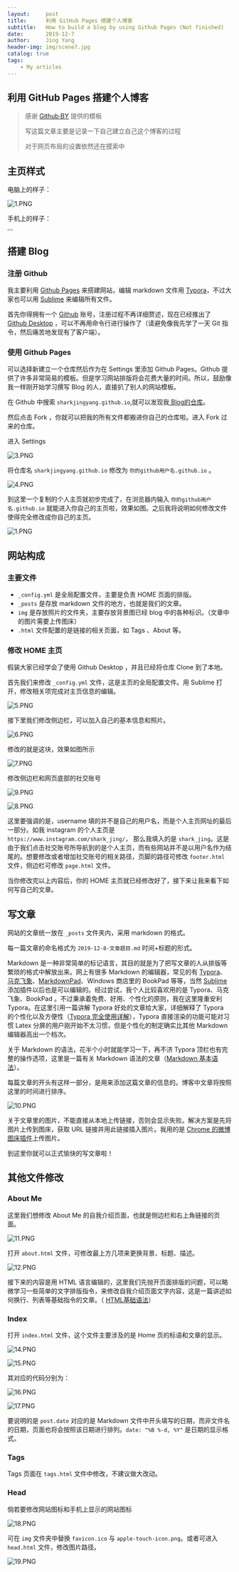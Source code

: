 ```yaml
---
layout:     post                                                     
title:      利用 GitHub Pages 搭建个人博客                            
subtitle:   How to build a blog by using Github Pages (Not finished)   
date:       2019-12-7                                                 
author:     Jing Yang                                                 
header-img: img/scene7.jpg
catalog: true                                                          
tags:                                                                  
    - My articles	 
---
```


## 利用 GitHub Pages 搭建个人博客

> 感谢 [Github·BY](https://github.com/qiubaiying/qiubaiying.github.io) 提供的模板
>
> 写这篇文章主要是记录一下自己建立自己这个博客的过程
>
> 对于网页布局的设置依然还在摸索中

## 主页样式

电脑上的样子：

![1.PNG](http://ww1.sinaimg.cn/large/006EGaNZgy1g9osj52bqcj31gw0q01ky.jpg)

手机上的样子：

<img src="http://ww1.sinaimg.cn/large/006EGaNZgy1g9oskdde8qj30u01sz0zx.jpg" alt="2.jpg" style="zoom:25%;" />

## 搭建 Blog

### 注册 Github

我主要利用 [Github Pages](https://pages.github.com/) 来搭建网站，编辑 markdown 文件用 [Typora](https://www.typora.io/)，不过大家也可以用 [Sublime](https://www.sublimetext.com/) 来编辑所有文件。

首先你得拥有一个 [Github](https://github.com/) 账号，注册过程不再详细赘述，现在已经推出了 [Github Desktop](https://desktop.github.com/) ，可以不再用命令行进行操作了（请避免像我先学了一天 Git 指令，然后痛苦地发现有了客户端）。

### 使用 Github Pages

可以选择新建立一个仓库然后作为在 Settings 里添加 Github Pages。Github 提供了许多非常简易的模板。但是学习网站排版将会花费大量的时间。所以，鼓励像我一样刚开始学习撰写 Blog 的人，直接扒了别人的网站模板。

在 Github 中搜索 `sharkjingyang.github.io`,就可以发现我[ Blog的仓库](https://github.com/sharkjingyang/sharkjingyang.github.io)。

然后点击 Fork ，你就可以把我的所有文件都搬进你自己的仓库啦。进入 Fork 过来的仓库。

进入 Settings 

![3.PNG](http://ww1.sinaimg.cn/large/006EGaNZgy1g9pw77qzxej30sh0hit9p.jpg)

 将仓库名 `sharkjingyang.github.io` 修改为 `你的github用户名.github.io` 。

![4.PNG](http://ww1.sinaimg.cn/large/006EGaNZgy1g9pw8hy2awj30sh0gaq48.jpg)

到这里一个复制的个人主页就初步完成了，在浏览器内输入 `你的github用户名.github.io` 就能进入你自己的主页啦，效果如图。之后我将说明如何修改文件使得完全修改成你自己的主页。

![1.PNG](http://ww1.sinaimg.cn/large/006EGaNZgy1g9osj52bqcj31gw0q01ky.jpg)

## 网站构成

### 主要文件

* `_config.yml` 是全局配置文件，主要是负责 HOME 页面的排版。
* `_posts` 是存放 markdown 文件的地方，也就是我们的文章。
* `img` 是存放照片的文件夹，主要存放背景图已经 blog 中的各种标识。（文章中的图片需要上传图床）
* `.html` 文件配置的是链接的相关页面，如 Tags 、About 等。

### 修改 HOME 主页

假装大家已经学会了使用 Github Desktop ，并且已经将仓库 Clone 到了本地。

首先我们来修改 `_config.yml` 文件，这是主页的全局配置文件。用 Sublime 打开，修改相关项完成对主页信息的编辑。

![5.PNG](http://ww1.sinaimg.cn/large/006EGaNZgy1g9pwqma4pjj30oi054jrt.jpg)

接下里我们修改侧边栏，可以加入自己的基本信息和照片。

![6.PNG](http://ww1.sinaimg.cn/large/006EGaNZgy1g9pwsdammaj30m302ijrc.jpg)

修改的就是这块，效果如图所示

![7.PNG](http://ww1.sinaimg.cn/large/006EGaNZgy1g9pwti2m25j307q06ztap.jpg)

修改侧边栏和网页底部的社交账号

![9.PNG](http://ww1.sinaimg.cn/large/006EGaNZgy1g9pwxfg322j30al032a9x.jpg)

![8.PNG](http://ww1.sinaimg.cn/large/006EGaNZgy1g9q2jztatyj30jq03vdfu.jpg)

这里要强调的是，username 填的并不是自己的用户名，而是个人主页网址的最后一部分。如我 instagram 的个人主页是 `https://www.instagram.com/shark_jing/`， 那么我填入的是 `shark_jing`。这是由于我们点击社交账号所导航到的是个人主页，而有些网站并不是以用户名作为结尾的。想要修改或者增加社交账号的相关路径，页脚的路径可修改 `footer.html` 文件，侧边栏可修改 `page.html` 文件。

当你修改完以上内容后，你的 HOME 主页就已经修改好了，接下来让我来看下如何写自己的文章。

## 写文章

网站的文章统一放在 `_posts` 文件夹内，采用 markdown 的格式。

每一篇文章的命名格式为 `2019-12-8-文章题目.md` 时间+标题的形式。

Markdown 是一种非常简单的标记语言，其目的就是为了把写文章的人从排版等繁琐的格式中解放出来。网上有很多 Markdown 的编辑器，常见的有 [Typora](https://www.typora.io/)、[马克飞象](https://maxiang.io/)、[MarkdownPad](http://markdownpad.com/)、Windows 商店里的 BookPad 等等，当然 [Sublime](https://www.sublimetext.com/) 添加插件以后也是可以编辑的。经过尝试，我个人比较喜欢用的是 Typora、马克飞象、BookPad 。不过秉承着免费、好用、个性化的原则，我在这里隆重安利 Typora。在这里引用一篇讲解 Typora 好处的文章给大家，详细解释了 Typora 的个性化以及方便性（[Typora 完全使用详解](https://sspai.com/post/54912)），Typora 直接渲染的功能可能对习惯 Latex 分屏的用户刚开始不太习惯，但是个性化的制定确实比其他 Markdown 编辑器高出一个档次。

关于 Markdown 的语法，花半个小时就能学习一下，再不济 Typora 顶栏也有完整的操作选项，这里是一篇有关 Markdown 语法的文章（[Markdown 基本语法](https://www.jianshu.com/p/191d1e21f7ed)）。

每篇文章的开头有这样一部分，是用来添加这篇文章的信息的。博客中文章将按照这里的时间进行排序。

![10.PNG](http://ww1.sinaimg.cn/large/006EGaNZgy1g9q3cfofirj30j105gdg0.jpg)

关于文章里的图片，不能直接从本地上传链接，否则会显示失败。解决方案是先将图片上传到图床，获取 URL 链接并用此链接插入图片。我用的是 [Chrome 的微博图床插件](https://chrome.google.com/webstore/detail/%E6%96%B0%E6%B5%AA%E5%BE%AE%E5%8D%9A%E5%9B%BE%E5%BA%8A/fdfdnfpdplfbbnemmmoklbfjbhecpnhf?utm_source=chrome-ntp-icon)上传图片。

到这里你就可以正式愉快的写文章啦！

## 其他文件修改

### About Me

这里我们想修改 About Me 的自我介绍页面，也就是侧边栏和右上角链接的页面。

![11.PNG](http://ww1.sinaimg.cn/large/006EGaNZgy1g9qwiroz91j31go0q5kjm.jpg)

打开 `about.html` 文件，可修改最上方几项来更换背景、标题、描述。

![12.PNG](http://ww1.sinaimg.cn/large/006EGaNZgy1g9qwl16n8aj30c202yglh.jpg)

接下来的内容是用 HTML 语言编辑的，这里我们先抛开页面排版的问题，可以略微学习一些简单的文字排版指令，来修改自我介绍页面文字内容，这是一篇讲述如何换行、列表等基础指令的文章。（ [HTML基础语法](https://www.jianshu.com/p/5892747102e7)）

### Index

打开 `index.html` 文件，这个文件主要涉及的是 Home 页的标语和文章的显示。

![14.PNG](http://ww1.sinaimg.cn/large/006EGaNZgy1g9qwt129eij311z07c7nm.jpg)

![15.PNG](http://ww1.sinaimg.cn/large/006EGaNZgy1g9qwto9rt1j30q1062jrs.jpg)

其对应的代码分别为：

![16.PNG](http://ww1.sinaimg.cn/large/006EGaNZgy1g9qww2lq70j30oz0290sk.jpg)

![17.PNG](http://ww1.sinaimg.cn/large/006EGaNZgy1g9qwwzjoxjj30v00alwet.jpg)

要说明的是 `post.date` 对应的是 Markdown 文件中开头填写的日期，而非文件名的日期，页面也将会按照该日期进行排列。`date: "%B %-d, %Y"` 是日期的显示格式。

### Tags

Tags 页面在 `tags.html` 文件中修改，不建议做大改动。

### Head

倘若要修改网站图标和手机上显示的网站图标

![18.PNG](http://ww1.sinaimg.cn/large/006EGaNZgy1g9qx5lzfucj306y011we9.jpg)

可在 `img` 文件夹中替换 `favicon.ico` 与 `apple-touch-icon.png`。或者可进入 `head.html` 文件，修改图片路径。

![19.PNG](http://ww1.sinaimg.cn/large/006EGaNZgy1g9qxbypb6rj30kb02kt8m.jpg)





